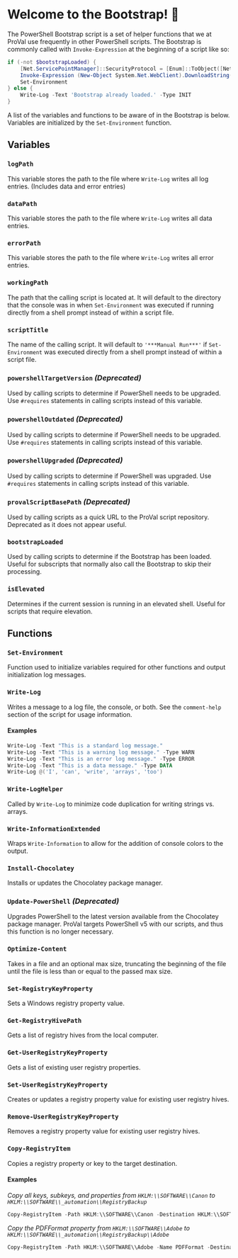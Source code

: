 # Welcome to the Bootstrap! 🥾

The PowerShell Bootstrap script is a set of helper functions that we at ProVal use frequently in other PowerShell scripts. The Bootstrap is commonly called with `Invoke-Expression` at the beginning of a script like so:

```powershell
if (-not $bootstrapLoaded) {
    [Net.ServicePointManager]::SecurityProtocol = [Enum]::ToObject([Net.SecurityProtocolType], 3072)
    Invoke-Expression (New-Object System.Net.WebClient).DownloadString('https://file.provaltech.com/repo/script/Bootstrap.ps1')
    Set-Environment
} else {
    Write-Log -Text 'Bootstrap already loaded.' -Type INIT
}
```

A list of the variables and functions to be aware of in the Bootstrap is below. Variables are initialized by the `Set-Environment` function.

## Variables

### `logPath`
This variable stores the path to the file where `Write-Log` writes all log entries. (Includes data and error entries)

### `dataPath`
This variable stores the path to the file where `Write-Log` writes all data entries.

### `errorPath`
This variable stores the path to the file where `Write-Log` writes all error entries.

### `workingPath`
The path that the calling script is located at. It will default to the directory that the console was in when `Set-Environment` was executed if running directly from a shell prompt instead of within a script file.

### `scriptTitle`
The name of the calling script. It will default to `'***Manual Run***'` if `Set-Environment` was executed directly from a shell prompt instead of within a script file.

### `powershellTargetVersion` *(Deprecated)*
Used by calling scripts to determine if PowerShell needs to be upgraded. Use `#requires` statements in calling scripts instead of this variable.

### `powershellOutdated` *(Deprecated)*
Used by calling scripts to determine if PowerShell needs to be upgraded. Use `#requires` statements in calling scripts instead of this variable.

### `powershellUpgraded` *(Deprecated)*
Used by calling scripts to determine if PowerShell was upgraded. Use `#requires` statements in calling scripts instead of this variable.

### `provalScriptBasePath` *(Deprecated)*
Used by calling scripts as a quick URL to the ProVal script repository. Deprecated as it does not appear useful.

### `bootstrapLoaded`
Used by calling scripts to determine if the Bootstrap has been loaded. Useful for subscripts that normally also call the Bootstrap to skip their processing.

### `isElevated`
Determines if the current session is running in an elevated shell. Useful for scripts that require elevation.

## Functions

### `Set-Environment`
Function used to initialize variables required for other functions and output initialization log messages.

### `Write-Log`
Writes a message to a log file, the console, or both. See the `comment-help` section of the script for usage information.

#### Examples
```powershell
Write-Log -Text "This is a standard log message."
Write-Log -Text "This is a warning log message." -Type WARN
Write-Log -Text "This is an error log message." -Type ERROR
Write-Log -Text "This is a data message." -Type DATA
Write-Log @('I', 'can', 'write', 'arrays', 'too')
```

### `Write-LogHelper`
Called by `Write-Log` to minimize code duplication for writing strings vs. arrays.

### `Write-InformationExtended`
Wraps `Write-Information` to allow for the addition of console colors to the output.

### `Install-Chocolatey`
Installs or updates the Chocolatey package manager.

### `Update-PowerShell` *(Deprecated)*
Upgrades PowerShell to the latest version available from the Chocolatey package manager. ProVal targets PowerShell v5 with our scripts, and thus this function is no longer necessary.

### `Optimize-Content`
Takes in a file and an optional max size, truncating the beginning of the file until the file is less than or equal to the passed max size.

### `Set-RegistryKeyProperty`
Sets a Windows registry property value.

### `Get-RegistryHivePath`
Gets a list of registry hives from the local computer.

### `Get-UserRegistryKeyProperty`
Gets a list of existing user registry properties.

### `Set-UserRegistryKeyProperty`
Creates or updates a registry property value for existing user registry hives.

### `Remove-UserRegistryKeyProperty`
Removes a registry property value for existing user registry hives.

### `Copy-RegistryItem`
Copies a registry property or key to the target destination.

#### Examples
*Copy all keys, subkeys, and properties from `HKLM:\\SOFTWARE\\Canon` to `HKLM:\\SOFTWARE\\_automation\\RegistryBackup`*
```powershell
Copy-RegistryItem -Path HKLM:\\SOFTWARE\\Canon -Destination HKLM:\\SOFTWARE\\_automation\\RegistryBackup -Force -Recurse
```

*Copy the PDFFormat property from `HKLM:\\SOFTWARE\\Adobe` to `HKLM:\\SOFTWARE\\_automation\\RegistryBackup\\Adobe`*
```powershell
Copy-RegistryItem -Path HKLM:\\SOFTWARE\\Adobe -Name PDFFormat -Destination HKLM:\\SOFTWARE\\_automation\\RegistryBackup\\Adobe -Force
```



